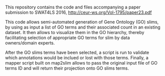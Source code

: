 This repository contains the code and files accompanying a paper submission to SWAT4LS 2016, http://ceur-ws.org/Vol-1795/paper23.pdf

This code allows semi-automated generation of Gene Ontology (GO) slims, by using as input a list of GO terms and their associated count in an existing dataset. It then allows to visualize them in the GO hierarchy, thereby facilitating selection of appropriate GO terms for slim by data owners/domain experts.

After the GO slims terms have been selected, a script is run to validate which annotations would be inclued or lost with those terms. Finally, a mapper script built on map2slim allows to pass the original input file of GO terms ID and will return their projection onto GO slims terms.

